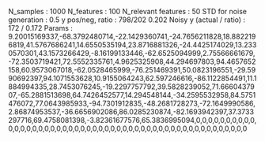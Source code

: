 N_samples                     : 1000
N_features                    : 100
N_relevant features           : 50
STD for noise generation      : 0.5
y pos/neg, ratio              : 798/202 0.202
Noisy y (actual / ratio)      : 172 / 0.172
Params                        : 9.20015169337,-68.3792480714,-22.1429360741,-24.7656211828,18.8822196819,41.5767686241,14.6550535194,23.8716881326,-24.4425174029,13.2330570301,43.1573266429,-8.16199133446,-62.6525094999,2.75566661679,-72.3503719421,72.5552335761,4.9625325908,44.294697803,94.4657652158,60.9573067018,-62.0528465999,-76.251469391,50.0823196551,-29.5990692397,94.1071553628,10.9155064243,62.597246616,-86.1122854491,11.1884994335,28.7453076245,-19.2297757792,39.5828239052,71.6660437907,-65.2881513698,64.7426452577,14.294548144,-34.2595532958,84.5751476072,77.0643985933,-94.7301912835,-48.2681728273,-72.1649990586,2.86874953537,-36.6656902086,86.0285230874,-82.1693942397,37.3733297716,69.4758081398,-3.82361677576,65.3836995094,0,0,0,0,0,0,0,0,0,0,0,0,0,0,0,0,0,0,0,0,0,0,0,0,0,0,0,0,0,0,0,0,0,0,0,0,0,0,0,0,0,0,0,0,0,0,0,0,0,0
